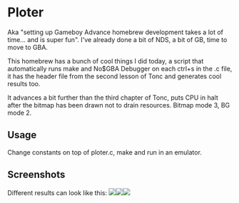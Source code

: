# Ploter

Aka "setting up Gameboy Advance homebrew development takes a lot of time... and is super fun".
I've already done a bit of NDS, a bit of GB, time to move to GBA.

This homebrew has a bunch of cool things I did today, a script that automatically runs make and No$GBA Debugger on each ctrl+s in the .c file, it has the header file from the second lesson of Tonc and generates cool results too.

It advances a bit further than the third chapter of Tonc, puts CPU in halt after the bitmap has been drawn not to drain resources. Bitmap mode 3, BG mode 2.

## Usage

Change constants on top of ploter.c, make and run in an emulator.

## Screenshots

Different results can look like this:
![](https://i.imgur.com/vSULmXf.png)![](https://i.imgur.com/OSaZfPt.png)![](https://i.imgur.com/8JLEdIx.png)